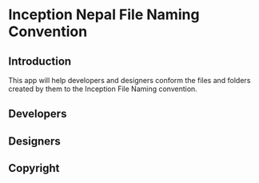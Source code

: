 # Inception Nepal File Naming Convention

## Introduction
This app will help developers and designers conform the files and folders created by them to the Inception File Naming convention.

## Developers

## Designers

## Copyright